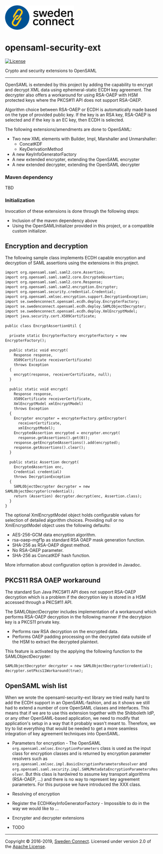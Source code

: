 ![Logo](img/sc-logo.png)

# opensaml-security-ext

[![License](https://img.shields.io/badge/License-Apache%202.0-blue.svg)](https://opensource.org/licenses/Apache-2.0)

Crypto and security extensions to OpenSAML

---

OpenSAML is extended by this project by adding the capability to encrypt and decrypt XML data using ephemeral-static ECDH key agreement. The decrypter also offers a workaround for using RSA-OAEP with HSM protected keys where the PKCS#11 API does not support RSA-OAEP.

Algorithm choice between RSA-OAEP or ECDH is automatically made based on the type of provided public key. If the key is an RSA key, RSA-OAEP is selected and if the key is an EC key, then ECDH is selected.

The following extensions/amendments are done to OpenSAML:

- Two new XML elements with Builder, Impl, Marshaller and Unmarshaller:
  - ConcatKDF
  - KeyDerivationMethod
- A new KeyInfoGeneratorFactory
- A new extended encrypter, extending the OpenSAML encrypter
- A new extended decrypter, extending the OpenSAML decrypter

### Maven dependency

TBD

### Initialization
Invocation of these extensions is done through the following steps:

- Inclusion of the maven dependency above
- Using the OpenSAMLInitializer provided in this project, or a compatible custom initializer.


## Encryption and decryption

The following sample class implements ECDH capable encryption and decryption of SAML assertions using the extensions in this project.

```
import org.opensaml.saml.saml2.core.Assertion;
import org.opensaml.saml.saml2.core.EncryptedAssertion;
import org.opensaml.saml.saml2.core.Response;
import org.opensaml.saml.saml2.encryption.Encrypter;
import org.opensaml.security.credential.Credential;
import org.opensaml.xmlsec.encryption.support.DecryptionException;
import se.swedenconnect.opensaml.ecdh.deploy.EncrypterFactory;
import se.swedenconnect.opensaml.ecdh.deploy.SAMLObjectDecrypter;
import se.swedenconnect.opensaml.ecdh.deploy.XmlEncryptModel;
import java.security.cert.X509Certificate;

public class EncryptAssertionUtil {

  private static EncrypterFactory encrypterFactory = new EncrypterFactory();

  public static void encrypt(
    Response response,
    X509Certificate receiverCertificate)
    throws Exception
  {
    encrypt(response, receiverCertificate, null);
  }

  public static void encrypt(
    Response response,
    X509Certificate receiverCertificate,
    XmlEncryptModel xmlEncryptModel)
    throws Exception
  {
    Encrypter encrypter = encrypterFactory.getEncrypter(
      receiverCertificate,
      xmlEncryptModel);
    EncryptedAssertion encrypted = encrypter.encrypt(
      response.getAssertions().get(0));
    response.getEncryptedAssertions().add(encrypted);
    response.getAssertions().clear();
  }

  public static Assertion decrypt(
    EncryptedAssertion enc,
    Credential credential)
    throws DecryptionException
  {
    SAMLObjectDecrypter decrypter = new SAMLObjectDecrypter(credential);
    return (Assertion) decrypter.decrypt(enc, Assertion.class);
  }
}

```

The optional XmlEncryptModel object holds configurable values for selection of detailed algorithm choices. Providing null or no XmlEncryptModel object uses the following defaults:

 - AES-256-GCM data encryption algorithm.
 - rsa-oaep-mgf1p as standard RSA OAEP mask generation function.
 - SHA-256 as RSA-OAEP digest method.
 - No RSA-OAEP parameter.
 - SHA-256 as ConcatKDF hash function.

More information about configuration option is provided in Javadoc.

## PKCS11 RSA OAEP workaround
The standard Sun Java PKCS#11 API does not support RSA-OAEP decryption which is a problem if the decryption key is stored in a HSM accessed through a PKCS#11 API.

The SAMLObjectDecrypter includes implementation of a workaround which performs RSA-OAEP decryption in the following manner if the decrytpion key is a PKCS11 private key.

- Performs raw RSA decryption on the encrypted data.
- Performs OAEP padding processing on the decrypted data outside of the HSM to extract the decrypted plaintext.

This feature is activated by the applying the following function to the SAMLObjectDecrypter:

    SAMLObjectDecrypter decrypter = new SAMLObjectDecrypter(credential);
    decrypter.setPkcs11Workaround(true);
    
## OpenSAML wish list

When we wrote the opensaml-security-ext library we tried really hard to add the ECDH support in an OpenSAML-fashion, and as it shows we still had to extend a number of core OpenSAML classes and interfaces. This means that if we are to use this extension together with the Shibboleth IdP, or any other OpenSAML-based application, we need to modify that application's setup in a way that it probably wasn't meant to. Therefore, we try to list everything that would be needed to get a more seamless integration of key agreement techniques into OpenSAML.

* Parameters for encryption - The OpenSAML `org.opensaml.xmlsec.EncryptionParameters` class is used as the input class for encryption classes and is returned by encryption parameter resolvers such as `org.opensaml.xmlsec.impl.BasicEncryptionParametersResolver` and `org.opensaml.saml.security.impl.SAMLMetadataEncryptionParametersResolver`. But this class is hardwired to assume key transport algorithms (RSA-OAEP, ...) and there is no way to represent key agreement parameters. For this purpose we have introduced the XXX class.

* Resolving of encryption

* Register the ECDHKeyInfoGeneratorFactory - Impossible to do in the way we would like to ...

* Encrypter and decrypter extensions

* TODO
    
---

Copyright &copy; 2016-2019, [Sweden Connect](https://swedenconnect.se). Licensed under version 2.0 of the [Apache License](http://www.apache.org/licenses/LICENSE-2.0).
